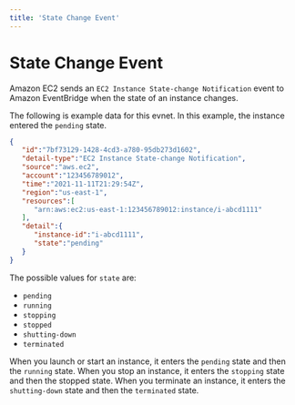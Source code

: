 ```yaml
---
title: 'State Change Event'
---
```

# State Change Event

Amazon EC2 sends an `EC2 Instance State-change Notification` event to Amazon EventBridge when the state of an instance changes.

The following is example data for this evnet. In this example, the instance entered the `pending` state.

```json
{
   "id":"7bf73129-1428-4cd3-a780-95db273d1602",
   "detail-type":"EC2 Instance State-change Notification",
   "source":"aws.ec2",
   "account":"123456789012",
   "time":"2021-11-11T21:29:54Z",
   "region":"us-east-1",
   "resources":[
      "arn:aws:ec2:us-east-1:123456789012:instance/i-abcd1111"
   ],
   "detail":{
      "instance-id":"i-abcd1111",
      "state":"pending"
   }
}
```

The possible values for `state` are:

- `pending`
- `running`
- `stopping`
- `stopped`
- `shutting-down`
- `terminated`

When you launch or start an instance, it enters the `pending` state and then the `running` state. When you stop an instance, it enters the `stopping` state and then the stopped state. When you terminate an instance, it enters the `shutting-down` state and then the `terminated` state.
